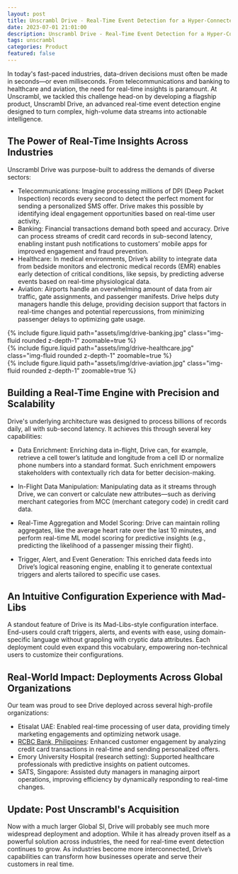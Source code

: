 ```yaml
---
layout: post
title: Unscrambl Drive - Real-Time Event Detection for a Hyper-Connected World
date: 2023-07-01 21:01:00
description: Unscrambl Drive - Real-Time Event Detection for a Hyper-Connected World
tags: unscrambl
categories: Product
featured: false
---
```


In today's fast-paced industries, data-driven decisions must often be made in seconds—or even milliseconds. From telecommunications and banking to healthcare and aviation, the need for real-time insights is paramount. At Unscrambl, we tackled this challenge head-on by developing a flagship product, Unscrambl Drive, an advanced real-time event detection engine designed to turn complex, high-volume data streams into actionable intelligence.

## The Power of Real-Time Insights Across Industries
Unscrambl Drive was purpose-built to address the demands of diverse sectors:

- Telecommunications: Imagine processing millions of DPI (Deep Packet Inspection) records every second to detect the perfect moment for sending a personalized SMS offer. Drive makes this possible by identifying ideal engagement opportunities based on real-time user activity.
- Banking: Financial transactions demand both speed and accuracy. Drive can process streams of credit card records in sub-second latency, enabling instant push notifications to customers’ mobile apps for improved engagement and fraud prevention.
- Healthcare: In medical environments, Drive’s ability to integrate data from bedside monitors and electronic medical records (EMR) enables early detection of critical conditions, like sepsis, by predicting adverse events based on real-time physiological data.
- Aviation: Airports handle an overwhelming amount of data from air traffic, gate assignments, and passenger manifests. Drive helps duty managers handle this deluge, providing decision support that factors in real-time changes and potential repercussions, from minimizing passenger delays to optimizing gate usage.

<div class="row mt-3">
    <div class="col-sm mt-3 mt-md-0">
        {% include figure.liquid path="assets/img/drive-banking.jpg" class="img-fluid rounded z-depth-1" zoomable=true %}
    </div>
    <div class="col-sm mt-3 mt-md-0">
        {% include figure.liquid path="assets/img/drive-healthcare.jpg" class="img-fluid rounded z-depth-1" zoomable=true %}
    </div>
    <div class="col-sm mt-3 mt-md-0">
        {% include figure.liquid path="assets/img/drive-aviation.jpg" class="img-fluid rounded z-depth-1" zoomable=true %}
    </div>
</div>

## Building a Real-Time Engine with Precision and Scalability
Drive's underlying architecture was designed to process billions of records daily, all with sub-second latency. It achieves this through several key capabilities:

- Data Enrichment: Enriching data in-flight, Drive can, for example, retrieve a cell tower’s latitude and longitude from a cell ID or normalize phone numbers into a standard format. Such enrichment empowers stakeholders with contextually rich data for better decision-making.

- In-Flight Data Manipulation: Manipulating data as it streams through Drive, we can convert or calculate new attributes—such as deriving merchant categories from MCC (merchant category code) in credit card data.

- Real-Time Aggregation and Model Scoring: Drive can maintain rolling aggregates, like the average heart rate over the last 10 minutes, and perform real-time ML model scoring for predictive insights (e.g., predicting the likelihood of a passenger missing their flight).

- Trigger, Alert, and Event Generation: This enriched data feeds into Drive’s logical reasoning engine, enabling it to generate contextual triggers and alerts tailored to specific use cases.

## An Intuitive Configuration Experience with Mad-Libs
A standout feature of Drive is its Mad-Libs-style configuration interface. End-users could craft triggers, alerts, and events with ease, using domain-specific language without grappling with cryptic data attributes. Each deployment could even expand this vocabulary, empowering non-technical users to customize their configurations.

## Real-World Impact: Deployments Across Global Organizations
Our team was proud to see Drive deployed across several high-profile organizations:

- Etisalat UAE: Enabled real-time processing of user data, providing timely marketing engagements and optimizing network usage.
- <a href="https://markets.businessinsider.com/news/stocks/rizal-commercial-banking-corporation-partners-with-unscrambl-for-ai-powered-real-time-marketing-1028303674">RCBC Bank, Philippines</a>: Enhanced customer engagement by analyzing credit card transactions in real-time and sending personalized offers.
- Emory University Hospital (research setting): Supported healthcare professionals with predictive insights on patient outcomes.
- SATS, Singapore: Assisted duty managers in managing airport operations, improving efficiency by dynamically responding to real-time changes.


## Update: Post Unscrambl's Acquisition
Now with a much larger Global SI, Drive will probably see much more widespread deployment and adoption. While it has already proven itself as a powerful solution across industries, the need for real-time event detection continues to grow. As industries become more interconnected, Drive’s capabilities can transform how businesses operate and serve their customers in real time.
